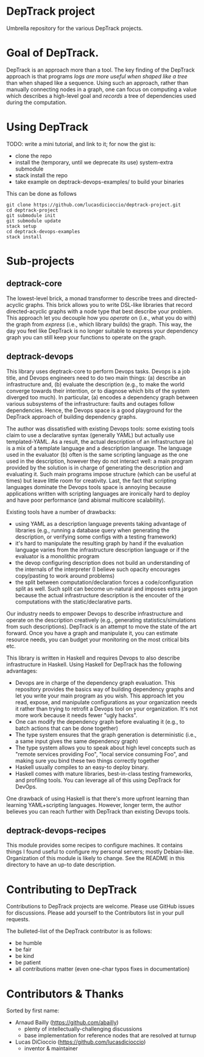 DepTrack project
================

Umbrella repository for the various DepTrack projects.

# Goal of DepTrack.

DepTrack is an approach more than a tool. The key finding of the DepTrack
approach is that programs _logs are more useful when shaped like a tree_ than
when shaped like a sequence. Using such an approach, rather than manually
connecting nodes in a graph, one can focus on computing a value which describes
a high-level goal and _records_ a tree of dependencies used during the
computation.

# Using DepTrack

TODO: write a mini tutorial, and link to it;
for now the gist is:
- clone the repo
- install the (temporary, until we deprecate its use) system-extra submodule
- stack install the repo
- take example on deptrack-devops-examples/ to build your binaries

This can be done as follows
```shell
git clone https://github.com/lucasdicioccio/deptrack-project.git
cd deptrack-project
git submodule init
git submodule update
stack setup
cd deptrack-devops-examples
stack install
```

# Sub-projects

## deptrack-core

The lowest-level brick, a monad transformer to describe trees and
directed-acyclic graphs. This brick allows you to write DSL-like libraries that
record directed-acyclic graphs with a node type that best describe your
problem. This approach let you decouple how you _operate_ on (i.e., what you do
with) the graph from _express_ (i.e., which library builds) the graph. This
way, the day you feel like DepTrack is no longer suitable to express your
dependency graph you can still keep your functions to operate on the graph.

## deptrack-devops

This library uses deptrack-core to perform Devops tasks.  Devops is a job
title, and Devops engineers need to do two main things: (a) describe an
infrastructure and, (b) evaluate the description (e.g., to make the world
converge towards their intention, or to diagnose which bits of the system
diverged too much). In particular, (a) encodes a dependency graph between
various subsystems of the infrastructure: faults and outages follow
dependencies. Hence, the Devops space is a good playground for the DepTrack
approach of building dependency graphs.

The author was dissatisfied with existing Devops tools: some existing tools
claim to use a declarative syntax (generally YAML) but actually use
templated-YAML. As a result, the actual description of an infrastructure (a) is
a mix of a template language and a description language. The language used in
the evaluator (b) often is the same scripting language as the one used in the
description, however they do not interact well: a main program provided by the
solution is in charge of generating the description and evaluating it. Such
main programs impose structure (which can be useful at times) but leave little
room for creativity.
Last, the fact that scripting languages dominate the Devops tools space is
annoying because applications written with scripting languages are ironically
hard to deploy and have poor performance (and abismal multicore scalability).

Existing tools have a number of drawbacks:
- using YAML as a description language prevents taking advantage of libraries
  (e.g., running a database query when generating the description, or verifying
  some configs with a testing framework)
- it's hard to manipulate the resulting graph by hand if the evaluation
  language varies from the infrastructure description language or if the
  evaluator is a monolithic program
- the devop configuring description does not build an understanding of the
  internals of the interpreter (I believe such opacity encourages copy/pasting
  to work around problems)
- the split between computation/declaration forces a code/configuration split
  as well. Such split can become un-natural and imposes extra jargon because
  the actual infrastructure description is the encouter of the computations
  with the static/declarative parts.

Our industry needs to empower Devops to describe infrastructure and operate on
the description creatively (e.g., generating statistics/simulations from such
descriptions). DepTrack is an attempt to move the state of the art forward.
Once you have a graph and manipulate it, you can estimate resource needs, you
can budget your monitoring on the most critical bits etc.

This library is written in Haskell and requires Devops to also describe
infrastructure in Haskell.  Using Haskell for DepTrack has the following
advantages:
- Devops are in charge of the dependency graph evaluation. This repository
  provides the basics way of building dependency graphs and let you write your
  main program as you wish. This approach let you read, expose, and manipulate
  configurations as your organization needs it rather than trying to retrofit a
  Devops tool on your organization. It's not more work because it needs fewer
  "ugly hacks".
- One can modify the dependency graph before evaluating it (e.g., to batch
  actions that can be done together)
- The type system ensures that the graph generation is deterministic (i.e.,
  a same input gives the same dependency graph)
- The type system allows you to speak about high level concepts such as "remote
  services providing Foo", "local service consuming Foo", and making sure you
  bind these two things correctly together
- Haskell usually compiles to an easy-to deploy binary.
- Haskell comes with mature libraries, best-in-class testing frameworks, and
  profiling tools. You can leverage all of this using DepTrack for DevOps.

One drawback of using Haskell is that there's more upfront learning than
learning YAML+scripting languages. However, longer term, the author believes
you can reach further with DepTrack than existing Devops tools.

## deptrack-devops-recipes

This module provides some recipes to configure machines. It contains things I
found useful to configure my personal servers; mostly Debian-like.
Organization of this module is likely to change. See the README in this
directory to have an up-to date description.

# Contributing to DepTrack

Contributions to DepTrack projects are welcome. Please use GitHub issues for
discussions. Please add yourself to the Contributors list in your pull
requests.

The bulleted-list of the DepTrack contributor is as follows:
- be humble
- be fair
- be kind
- be patient
- all contributions matter (even one-char typos fixes in documentation)

# Contributors & Thanks

Sorted by first name:

- Arnaud Bailly (https://github.com/abailly)
  - plenty of intellectually-challenging discussions
  - base implementation for reference nodes that are resolved at turnup
- Lucas DiCioccio (https://github.com/lucasdicioccio)
  - inventor & maintainer
